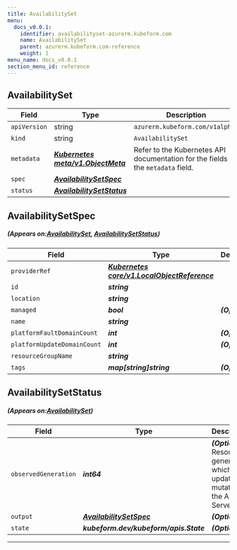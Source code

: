 ```yaml
---
title: AvailabilitySet
menu:
  docs_v0.0.1:
    identifier: availabilityset-azurerm.kubeform.com
    name: AvailabilitySet
    parent: azurerm.kubeform.com-reference
    weight: 1
menu_name: docs_v0.0.1
section_menu_id: reference
---
```


## AvailabilitySet
| Field | Type | Description |
| ------ | ----- | ----------- |
| `apiVersion` | string | `azurerm.kubeform.com/v1alpha1` |
|    `kind` | string | `AvailabilitySet` |
| `metadata` | ***[Kubernetes meta/v1.ObjectMeta](https://kubernetes.io/docs/reference/generated/kubernetes-api/v1.13/#objectmeta-v1-meta)***|Refer to the Kubernetes API documentation for the fields of the `metadata` field.|
| `spec` | ***[AvailabilitySetSpec](#AvailabilitySetSpec)***||
| `status` | ***[AvailabilitySetStatus](#AvailabilitySetStatus)***||
## AvailabilitySetSpec
##### (Appears on:[AvailabilitySet](#AvailabilitySet), [AvailabilitySetStatus](#AvailabilitySetStatus))
| Field | Type | Description |
| ------ | ----- | ----------- |
| `providerRef` | ***[Kubernetes core/v1.LocalObjectReference](https://kubernetes.io/docs/reference/generated/kubernetes-api/v1.13/#localobjectreference-v1-core)***||
| `id` | ***string***||
| `location` | ***string***||
| `managed` | ***bool***| ***(Optional)*** |
| `name` | ***string***||
| `platformFaultDomainCount` | ***int***| ***(Optional)*** |
| `platformUpdateDomainCount` | ***int***| ***(Optional)*** |
| `resourceGroupName` | ***string***||
| `tags` | ***map[string]string***| ***(Optional)*** |
## AvailabilitySetStatus
##### (Appears on:[AvailabilitySet](#AvailabilitySet))
| Field | Type | Description |
| ------ | ----- | ----------- |
| `observedGeneration` | ***int64***| ***(Optional)*** Resource generation, which is updated on mutation by the API Server.|
| `output` | ***[AvailabilitySetSpec](#AvailabilitySetSpec)***| ***(Optional)*** |
| `state` | ***kubeform.dev/kubeform/apis.State***| ***(Optional)*** |
---
